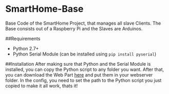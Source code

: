 # SmartHome-Base
Base Code of the SmartHome Project, that manages all slave Clients. The Base consists out of a Raspberry Pi and the Slaves are Arduinos.

##Requirements
- Python 2.7+
- Python Serial Module (can be installed using `pip install pyserial`)

##Installation
After making sure that Python and the Serial Module is installed, you can copy the Python script to any folder you want. After that, you can download the Web Part [here](https://github.com/k0a1adev/SmartHome-Web) and put them in your webserver folder. In the config, you need to set the path to the Python script you just copied to make it all work, thats it!
